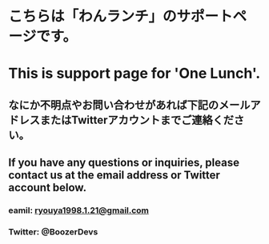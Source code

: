 # こちらは「わんランチ」のサポートページです。
# This is support page for 'One Lunch'.

## なにか不明点やお問い合わせがあれば下記のメールアドレスまたはTwitterアカウントまでご連絡ください。
## If you have any questions or inquiries, please contact us at the email address or Twitter account below.

### eamil: ryouya1998.1.21@gmail.com
### Twitter: @BoozerDevs
